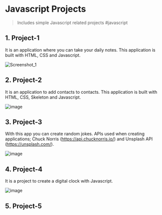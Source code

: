 # Javascript Projects
> Includes simple Javascript related projects #javascript

## 1. Project-1
It is an application where you can take your daily notes. This application is built with HTML, CSS and Javascript.

![Screenshot_1](https://user-images.githubusercontent.com/88984994/169696770-8f87db10-3079-4e43-ae3d-625cf4cfc161.png)


## 2. Project-2
It is an application to add contacts to contacts. This application is built with HTML, CSS, Skeleton and Javascript.

![image](https://user-images.githubusercontent.com/88984994/170862284-55b8c8fb-2e25-422b-8b46-5f8abf085dc1.png)


## 3. Project-3
With this app you can create random jokes. APIs used when creating applications; Chuck Norris (https://api.chucknorris.io/) and Unsplash API (https://unsplash.com/).

![image](https://user-images.githubusercontent.com/88984994/180467189-6edf7167-c787-4109-9d70-b04228c6fecd.png)


## 4. Project-4
It is a project to create a digital clock with Javascript.

![image](https://user-images.githubusercontent.com/88984994/183252124-753714b5-3baa-4fae-80dd-3bda50913054.png)


## 5. Project-5

